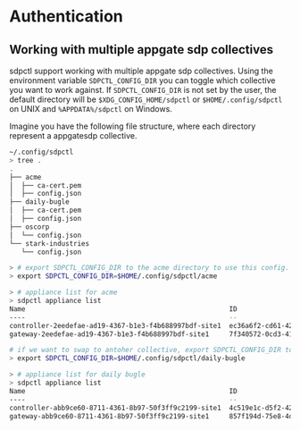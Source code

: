 # Authentication



## Working with multiple appgate sdp collectives

sdpctl support working with multiple appgate sdp collectives. Using the environment variable `SDPCTL_CONFIG_DIR` you can toggle which collective you want
to work against. If `SDPCTL_CONFIG_DIR` is not set by the user, the default directory will be `$XDG_CONFIG_HOME/sdpctl` or `$HOME/.config/sdpctl` on UNIX and `%APPDATA%/sdpctl` on Windows.

Imagine you have the following file structure, where each directory represent a appgatesdp collective.


```bash
~/.config/sdpctl
> tree .
.
├── acme
│  ├── ca-cert.pem
│  ├── config.json
├── daily-bugle
│  ├── ca-cert.pem
│  ├── config.json
├── oscorp
│  └── config.json
└── stark-industries
   └── config.json

```


```bash
> # export SDPCTL_CONFIG_DIR to the acme directory to use this config.
> export SDPCTL_CONFIG_DIR=$HOME/.config/sdpctl/acme
```

```bash
> # appliance list for acme
> sdpctl appliance list
Name                                                   ID                                    Hostname                 Site          Activated
----                                                   --                                    --------                 ----          ---------
controller-2eedefae-ad19-4367-b1e3-f4b688997bdf-site1  ec36a6f2-cd61-42a4-8791-d0bfd3a460bb  envy-10-97-180-2.devops  Default Site  true
gateway-2eedefae-ad19-4367-b1e3-f4b688997bdf-site1     7f340572-0cd3-416b-7755-9f5c4e546391  envy-10-97-180-3.devops  Default Site  true
```


```bash
# if we want to swap to antoher collective, export SDPCTL_CONFIG_DIR to another config directory.
> export SDPCTL_CONFIG_DIR=$HOME/.config/sdpctl/daily-bugle
```

```bash
> # appliance list for daily bugle
> sdpctl appliance list
Name                                                   ID                                    Hostname                                    Site          Activated
----                                                   --                                    --------                                    ----          ---------
controller-abb9ce60-8711-4361-8b97-50f3ff9c2199-site1  4c519e1c-d5f2-4241-97d5-1ae8219175d1  ec2-3-86-111-140.compute-1.amazonaws.com    Default Site  true
gateway-abb9ce60-8711-4361-8b97-50f3ff9c2199-site1     857f194d-75e8-4d3b-68b1-5897dce4fb18  ec2-54-175-105-232.compute-1.amazonaws.com  Default Site  true

```
